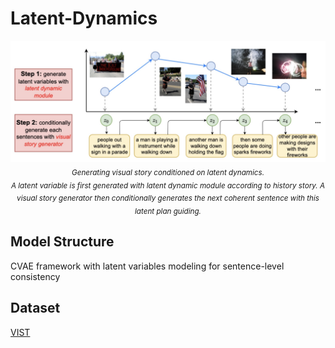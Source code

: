 # Latent-Dynamics 



<p align="center">
     <img src="https://github.com/feizc/Latent-Dynamics/blob/main/images/case.png" alt="Latent Dynamics">
     <br/>
     <sub><em>
      Generating visual story conditioned on latent dynamics. <br/> 
      A latent variable is first generated with latent dynamic module according to history story. A visual story generator then conditionally generates the next coherent sentence with this latent plan guiding.
    </em></sub>
</p>


## Model Structure 

CVAE framework with latent variables modeling for sentence-level consistency

## Dataset 

[VIST](https://visionandlanguage.net/VIST/) 

